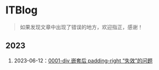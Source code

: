 # ITBlog

> 如果发现文章中出现了错误的地方，欢迎指正，感谢！

## 2023
1. 2023-06-12：[0001-div 嵌套后 padding-right “失效”的问题](https://github.com/FantasticAiming/ITBlog/blob/main/Blog/0001-Nesting%20div-and-Padding-right-is-not-working.md)
